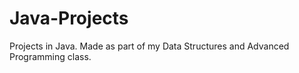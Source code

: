 # Java-Projects
Projects in Java. Made as part of my Data Structures and Advanced Programming class. 
